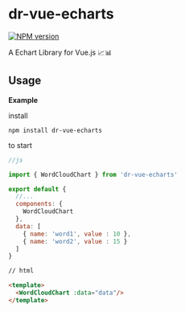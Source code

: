 # dr-vue-echarts
[![NPM version](https://badge.fury.io/js/dr-vue-echarts.svg)](https://www.npmjs.com/package/dr-vue-echarts)


A Echart  Library for Vue.js 📈📊

## Usage
**Example**

install
```node
npm install dr-vue-echarts
```

to start
```js
//js

import { WordCloudChart } from 'dr-vue-echarts'

export default {
  //...
  components: {
    WordCloudChart
  },
  data: [
    { name: 'word1', value : 10 },
    { name: 'word2', value : 15 }
  ]
}
```

```html
// html

<template>
  <WordCloudChart :data="data"/>
</template>
```
